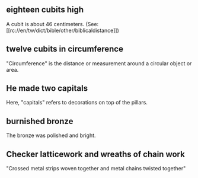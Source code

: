 ## eighteen cubits high ##

A cubit is about 46 centimeters. (See: [[rc://en/tw/dict/bible/other/biblicaldistance]])

## twelve cubits in circumference ##

"Circumference" is the distance or measurement around a circular object or area.

## He made two capitals ##

Here, "capitals" refers to decorations on top of the pillars.

## burnished bronze ##

The bronze was polished and bright.

## Checker latticework and wreaths of chain work ##

"Crossed metal strips woven together and metal chains twisted together"